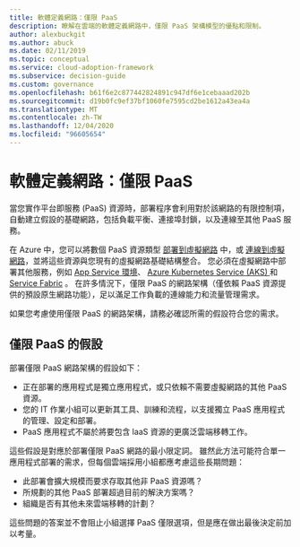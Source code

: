 ```yaml
---
title: 軟體定義網路：僅限 PaaS
description: 瞭解在雲端的軟體定義網路中，僅限 PaaS 架構模型的優點和限制。
author: alexbuckgit
ms.author: abuck
ms.date: 02/11/2019
ms.topic: conceptual
ms.service: cloud-adoption-framework
ms.subservice: decision-guide
ms.custom: governance
ms.openlocfilehash: b61f6e2c877442824891c947df6e1cebaaad202b
ms.sourcegitcommit: d19b0fc9ef37bf1060fe7595cd2be1612a43ea4a
ms.translationtype: MT
ms.contentlocale: zh-TW
ms.lasthandoff: 12/04/2020
ms.locfileid: "96605654"
---
```

# <a name="software-defined-networking-paas-only"></a>軟體定義網路：僅限 PaaS

當您實作平台即服務 (PaaS) 資源時，部署程序會利用對於該網路的有限控制項，自動建立假設的基礎網路，包括負載平衡、連接埠封鎖，以及連線至其他 PaaS 服務。

在 Azure 中，您可以將數個 PaaS 資源類型 [部署到虛擬網路](/azure/virtual-network/virtual-network-for-azure-services) 中，或 [連線到虛擬網路](/azure/virtual-network/virtual-network-service-endpoints-overview)，並將這些資源與您現有的虛擬網路基礎結構整合。 您必須在虛擬網路中部署其他服務，例如 [App Service 環境](/azure/app-service/environment/intro)、 [Azure Kubernetes Service (AKS) ](/azure/aks/intro-kubernetes)和 [Service Fabric](/azure/service-fabric/service-fabric-overview) 。 在許多情況下，僅限 PaaS 的網路架構（僅依賴 PaaS 資源提供的預設原生網路功能），足以滿足工作負載的連線能力和流量管理需求。

如果您考慮使用僅限 PaaS 的網路架構，請務必確認所需的假設符合您的需求。

## <a name="paas-only-assumptions"></a>僅限 PaaS 的假設

部署僅限 PaaS 網路架構的假設如下：

- 正在部署的應用程式是獨立應用程式，或只依賴不需要虛擬網路的其他 PaaS 資源。
- 您的 IT 作業小組可以更新其工具、訓練和流程，以支援獨立 PaaS 應用程式的管理、設定和部署。
- PaaS 應用程式不屬於將要包含 IaaS 資源的更廣泛雲端移轉工作。

這些假設是對應於部署僅限 PaaS 網路的最小限定詞。 雖然此方法可能符合單一應用程式部署的需求，但每個雲端採用小組都應考慮這些長期問題：

- 此部署會擴大規模而要求存取其他非 PaaS 資源嗎？
- 所規劃的其他 PaaS 部署超過目前的解決方案嗎？
- 組織是否有其他未來雲端移轉的計劃？

這些問題的答案並不會阻止小組選擇 PaaS 僅限選項，但是應在做出最後決定前加以考量。

